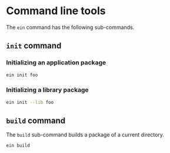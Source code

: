 # Command line tools

The `ein` command has the following sub-commands.

## `init` command

### Initializing an application package

```sh
ein init foo
```

### Initializing a library package

```sh
ein init --lib foo
```

## `build` command

The `build` sub-command builds a package of a current directory.

```sh
ein build
```
